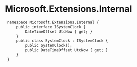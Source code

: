 # Microsoft.Extensions.Internal

``` diff
 namespace Microsoft.Extensions.Internal {
     public interface ISystemClock {
         DateTimeOffset UtcNow { get; }
     }
     public class SystemClock : ISystemClock {
         public SystemClock();
         public DateTimeOffset UtcNow { get; }
     }
 }
```

